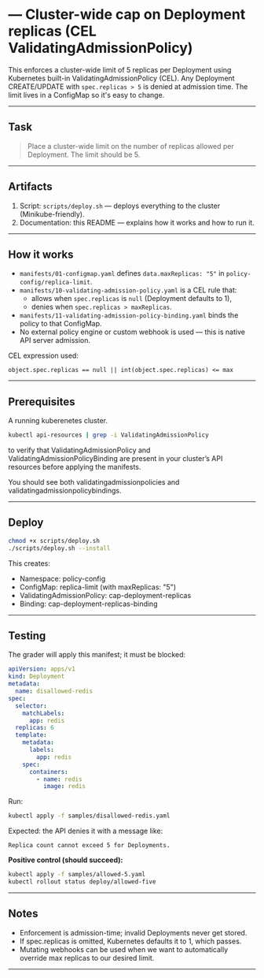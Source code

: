 #  — Cluster-wide cap on Deployment replicas (CEL ValidatingAdmissionPolicy)

This enforces a cluster-wide limit of 5 replicas per Deployment using Kubernetes built-in ValidatingAdmissionPolicy (CEL). Any Deployment CREATE/UPDATE with `spec.replicas > 5` is denied at admission time. The limit lives in a ConfigMap so it's easy to change.

---

## Task

> Place a cluster-wide limit on the number of replicas allowed per Deployment.
> The limit should be 5.

---

## Artifacts

1. Script: `scripts/deploy.sh` — deploys everything to the cluster (Minikube-friendly).
2. Documentation: this README — explains how it works and how to run it.

---

## How it works

- `manifests/01-configmap.yaml` defines `data.maxReplicas: "5"` in `policy-config/replica-limit`.
- `manifests/10-validating-admission-policy.yaml` is a CEL rule that:
  - allows when `spec.replicas` is `null` (Deployment defaults to 1),
  - denies when `spec.replicas > maxReplicas`.
- `manifests/11-validating-admission-policy-binding.yaml` binds the policy to that ConfigMap.
- No external policy engine or custom webhook is used — this is native API server admission.

CEL expression used:
```cel
object.spec.replicas == null || int(object.spec.replicas) <= max
```

---

## Prerequisites

A running kuberenetes cluster.

```bash 
kubectl api-resources | grep -i ValidatingAdmissionPolicy 
```
to verify that ValidatingAdmissionPolicy and ValidatingAdmissionPolicyBinding are present in your cluster’s API resources before applying the manifests.


You should see both validatingadmissionpolicies and validatingadmissionpolicybindings.

---

## Deploy

```bash
chmod +x scripts/deploy.sh
./scripts/deploy.sh --install
```

This creates:

- Namespace: policy-config
- ConfigMap: replica-limit (with maxReplicas: "5")
- ValidatingAdmissionPolicy: cap-deployment-replicas
- Binding: cap-deployment-replicas-binding

---

## Testing

The grader will apply this manifest; it must be blocked:

```yaml
apiVersion: apps/v1
kind: Deployment
metadata:
  name: disallowed-redis
spec:
  selector:
    matchLabels:
      app: redis
  replicas: 6
  template:
    metadata:
      labels:
        app: redis
    spec:
      containers:
        - name: redis
          image: redis
```

Run:

```bash
kubectl apply -f samples/disallowed-redis.yaml
```

Expected: the API denies it with a message like:

```
Replica count cannot exceed 5 for Deployments.
```

**Positive control (should succeed):**

```bash
kubectl apply -f samples/allowed-5.yaml
kubectl rollout status deploy/allowed-five
```

---




## Notes

- Enforcement is admission-time; invalid Deployments never get stored.
- If spec.replicas is omitted, Kubernetes defaults it to 1, which passes.
- Mutating webhooks can be used when we want to automatically override max replicas to our desired limit.



---


